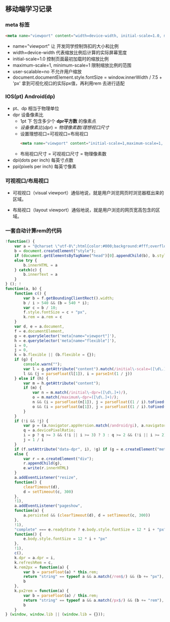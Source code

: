 ## 移动端学习记录

### meta 标签
``` html
<meta name="viewport" content="width=device-width, initial-scale=1.0, maximum-scale=1.0, user-scalable=no">
```

* name="viewport"  让 开发同学控制饰扣的大小和比例
* width=device-width 代表缩放比例后计算的实际屏幕宽度
* initial-scale=1.0 控制页面最初加载时的缩放比例
* maximum-scale=1, minimum-scale=1 限制缩放比例的范围
* user-scalable=no 不允许用户缩放
* document.documentElement.style.fontSize = window.innerWidth / 7.5 + 'px' 拿到可视化视口的实际px值，再利用rem 去进行适配


### IOS(pt) Android(dp)
* pt、dp 相当于物理单位
* dpr 设备像素比
    * 1pt 下 包含多少个 **dpr平方数** 的像素点
    * $设备像素比(dpr) = 物理像素数 / 理想视口尺寸$
    *  设置理想视口=可视视口=布局视口
        ```html
        <meta name="viewport" content="initial-scale=1,maximum-scale=1, minimum-scale=1">
        ```
    * 布局视口尺寸 = 可视视口尺寸 = 物理像素数
* dpi(dots per inch) 每英寸点数
* ppi(pixels per inch) 每英寸像素

### 可视视口/布局视口
* 可视视口（visual viewport）通俗地说，就是用户浏览网页时浏览器框出来的区域。

* 布局视口（layout viewport）通俗地说，就是用户浏览的网页宽高包含的区域。

### 一套自动计算rem的代码
```javascript
!function() {
    var a = "@charset \"utf-8\";html{color:#000;background:#fff;overflow-y:scroll;-webkit-text-size-adjust:100%;-ms-text-size-adjust:100%}html *{outline:0;-webkit-text-size-adjust:none;-webkit-tap-highlight-color:rgba(0,0,0,0)}html,body{font-family:sans-serif}body,div,dl,dt,dd,ul,ol,li,h1,h2,h3,h4,h5,h6,pre,code,form,fieldset,legend,input,textarea,p,blockquote,th,td,hr,button,article,aside,details,figcaption,figure,footer,header,hgroup,menu,nav,section{margin:0;padding:0}input,select,textarea{font-size:100%}table{border-collapse:collapse;border-spacing:0}fieldset,img{border:0}abbr,acronym{border:0;font-variant:normal}del{text-decoration:line-through}address,caption,cite,code,dfn,em,th,var{font-style:normal;font-weight:500}ol,ul{list-style:none}caption,th{text-align:left}h1,h2,h3,h4,h5,h6{font-size:100%;font-weight:500}q:before,q:after{content:''}sub,sup{font-size:75%;line-height:0;position:relative;vertical-align:baseline}sup{top:-.5em}sub{bottom:-.25em}a:hover{text-decoration:underline}ins,a{text-decoration:none}",
    b = document.createElement("style");
    if (document.getElementsByTagName("head")[0].appendChild(b), b.styleSheet) b.styleSheet.disabled || (b.styleSheet.cssText = a);
    else try {
        b.innerHTML = a
    } catch(c) {
        b.innerText = a
    }
} (); !
function(a, b) {
    function c() {
        var b = f.getBoundingClientRect().width;
        b / i > 540 && (b = 540 * i);
        var c = b / 10;
        f.style.fontSize = c + "px",
        k.rem = a.rem = c
    }
    var d, e = a.document,
    f = e.documentElement,
    g = e.querySelector('meta[name="viewport"]'),
    h = e.querySelector('meta[name="flexible"]'),
    i = 0,
    j = 0,
    k = b.flexible || (b.flexible = {});
    if (g) {
        console.warn("");
        var l = g.getAttribute("content").match(/initial\-scale=([\d\.]+)/);
        l && (j = parseFloat(l[1]), i = parseInt(1 / j))
    } else if (h) {
        var m = h.getAttribute("content");
        if (m) {
            var n = m.match(/initial\-dpr=([\d\.]+)/),
            o = m.match(/maximum\-dpr=([\d\.]+)/);
            n && (i = parseFloat(n[1]), j = parseFloat((1 / i).toFixed(2))),
            o && (i = parseFloat(o[1]), j = parseFloat((1 / i).toFixed(2)))
        }
    }
    if (!i && !j) {
        var p = (a.navigator.appVersion.match(/android/gi), a.navigator.appVersion.match(/iphone/gi)),
        q = a.devicePixelRatio;
        i = p ? q >= 3 && (!i || i >= 3) ? 3 : q >= 2 && (!i || i >= 2) ? 2 : 1 : 1,
        j = 1 / i
    }
    if (f.setAttribute("data-dpr", i), !g) if (g = e.createElement("meta"), g.setAttribute("name", "viewport"), g.setAttribute("content", "initial-scale=" + j + ", maximum-scale=" + j + ", minimum-scale=" + j + ", user-scalable=no"), f.firstElementChild) f.firstElementChild.appendChild(g);
    else {
        var r = e.createElement("div");
        r.appendChild(g),
        e.write(r.innerHTML)
    }
    a.addEventListener("resize",
    function() {
        clearTimeout(d),
        d = setTimeout(c, 300)
    },
    !1),
    a.addEventListener("pageshow",
    function(a) {
        a.persisted && (clearTimeout(d), d = setTimeout(c, 300))
    },
    !1),
    "complete" === e.readyState ? e.body.style.fontSize = 12 * i + "px": e.addEventListener("DOMContentLoaded",
    function() {
        e.body.style.fontSize = 12 * i + "px"
    },
    !1),
    c(),
    k.dpr = a.dpr = i,
    k.refreshRem = c,
    k.rem2px = function(a) {
        var b = parseFloat(a) * this.rem;
        return "string" == typeof a && a.match(/rem$/) && (b += "px"),
        b
    },
    k.px2rem = function(a) {
        var b = parseFloat(a) / this.rem;
        return "string" == typeof a && a.match(/px$/) && (b += "rem"),
        b
    }
} (window, window.lib || (window.lib = {}));
```